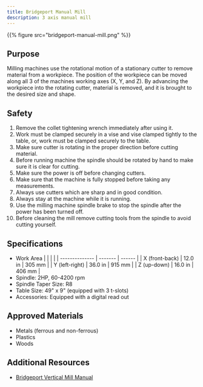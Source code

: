 ```yaml
---
title: Bridgeport Manual Mill
description: 3 axis manual mill
---
```


{{% figure src="bridgeport-manual-mill.png" %}}

## Purpose
Milling machines use the rotational motion of a stationary cutter to remove material from a workpiece. The position of the workpiece can be moved along all 3 of the machines working axes (X, Y, and Z). By advancing the workpiece into the rotating cutter, material is removed, and it is brought to the desired size and shape.

## Safety
1. Remove the collet tightening wrench immediately after using it.
2. Work must be clamped securely in a vise and vise clamped tightly to the table, or, work must be clamped securely to the table.
3. Make sure cutter is rotating in the proper direction before cutting material.
4. Before running machine the spindle should be rotated by hand to make sure it is clear for cutting.
5. Make sure the power is off before changing cutters.
6. Make sure that the machine is fully stopped before taking any measurements.
7. Always use cutters which are sharp and in good condition.
8. Always stay at the machine while it is running.
9. Use the milling machine spindle brake to stop the spindle after the power has been turned off.
10. Before cleaning the mill remove cutting tools from the spindle to avoid cutting yourself.

## Specifications
- Work Area
|                |         |        |
| -------------- | ------- | ------ |
| X (front-back) | 12.0 in | 305 mm |
| Y (left-right) | 36.0 in | 915 mm |
| Z (up-down)    | 16.0 in | 406 mm |
- Spindle: 2HP, 60-4200 rpm
- Spindle Taper Size: R8
- Table Size: 49" x 9" (equipped with 3 t-slots)
- Accessories: Equipped with a digital read out

## Approved Materials
- Metals (ferrous and non-ferrous)
- Plastics
- Woods

## Additional Resources
- [Bridgeport Vertical Mill Manual](bridgeport-vertical-mill-manual.pdf)